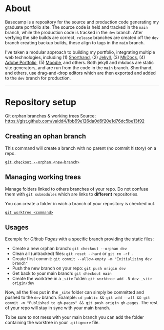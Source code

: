 # About

Basecamp is a repository for the source and production code generating my graduate portfolio site. The source code is held and tracked in the `main` branch, while the production code is tracked in the `dev` branch. After verfying the site builds are correct, `release` branches are created off the `dev` branch creating backup builds, these align to tags in the `main` branch.

I've taken a modular approach to building my portfolio, integrating multiple web technologies, including (1) [Shorthand](https://shorthand.com), (2) [Jekyll](https://jekyllrb.com), (3) [MkDocs](https://www.mkdocs.org), (4) [Adobe Portfolio](https://portfolio.adobe.com), (5) [Moodle](https://moodle.org), and others. Both jekyll and mkdocs are static site generators, and are run from the code in the `main` branch. Shorthand, and others, use drag-and-drop editors which are then exported and added to the `dev` branch for production.

---
# Repository setup

Git orphan branches & working trees
Source: https://gist.github.com/vaidd4/fbb69e126da0d6f20e1d76dc5be13f92

## Creating an ophan branch
This command will create a branch with no parent (no commit history) on a repo.

[`git checkout --orphan <new-branch>`](https://git-scm.com/docs/git-checkout/#Documentation/git-checkout.txt---orphanltnewbranchgt)

## Managing working trees
Manage folders linked to others branches of your repo. Do not confuse them with `git submodules` which are links to **different** repositories.

You can create a folder in wich a branch of your repository is checked out.

[`git worktree <command>`](https://git-scm.com/docs/git-worktree)

## Usages
Exemple for *Github Pages* with a specific branch providing the static files:

- Create a new orphan branch: `git checkout --orphan dev`
- Clean all (untracked) files: `git reset --hard` or `git rm -rf .`
- Create first commit: `git commit --allow-empty -m "Initializing dev branch"`
- Push the new branch on your repo: `git push origin dev`
- Get back to your main branch: `git checkout main`
- Create the worktree in a `_site` folder: `git worktree add -B dev _site origin/dev`

Now, all the files put in the `_site` folder can simply be committed and pushed to the `dev` branch. Example: `cd public && git add --all && git commit -m "Published to gh-pages" && git push origin gh-pages`. The rest of your repo will stay in sync with your main branch.

To be sure to not mess with your main branch you can add the folder containing the worktree in your `.gitignore` file.
